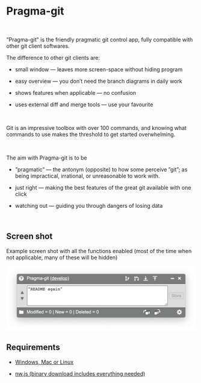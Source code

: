 Pragma-git
==========

 

"Pragma-git" is the friendly pragmatic git control app, fully compatible with
other git client softwares.

The difference to other git clients are:

-   small window — leaves more screen-space without hiding program

-   easy overview — you don’t need the branch diagrams in daily work

-   shows features when applicable — no confusion

-   uses external diff and merge tools — use your favourite

 

Git is an impressive toolbox with over 100 commands, and knowing what commands
to use makes the threshold to get started overwhelming.

 

The aim with Pragma-git is to be

-   ”pragmatic” — the antonym (opposite) to how some perceive ”git”; as being
    impractical, irrational, or unreasonable to work with.

-   just right — making the best features of the great git available with one
    click

-   watching out — guiding you through dangers of losing data

 

Screen shot
-----------

Example screen shot with all the functions enabled (most of the time when not
applicable, many of these will be hidden)

![](images/Pragma-git-screen-shot.png)

Requirements
------------

-   [Windows, Mac or Linux](https://github.com/nwjs/nw.js/wiki/Window)

-   [​nw.js (binary download includes everything
    needed)](https://github.com/nwjs/nw.js/wiki/Frameless-Window)
